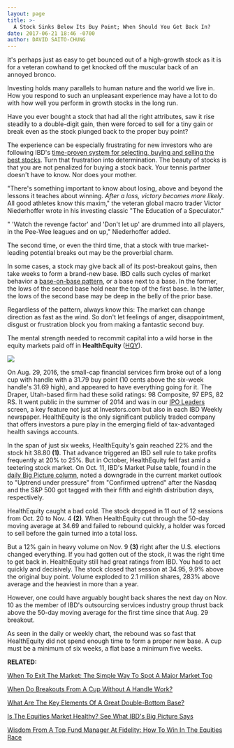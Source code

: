 ```yaml
---
layout: page
title: >-
  A Stock Sinks Below Its Buy Point; When Should You Get Back In?
date: 2017-06-21 18:46 -0700
author: DAVID SAITO-CHUNG
---
```





It's perhaps just as easy to get bounced out of a high-growth stock as it is for a veteran cowhand to get knocked off the muscular back of an annoyed bronco.


Investing holds many parallels to human nature and the world we live in. How you respond to such an unpleasant experience may have a lot to do with how well you perform in growth stocks in the long run.


Have you ever bought a stock that had all the right attributes, saw it rise steadily to a double-digit gain, then were forced to sell for a tiny gain or break even as the stock plunged back to the proper buy point?


The experience can be especially frustrating for new investors who are following IBD's [time-proven system for selecting, buying and selling the best stocks](https://www.investors.com/ibd-university/can-slim/). Turn that frustration into determination. The beauty of stocks is that you are not penalized for buying a stock back. Your tennis partner doesn't have to know. Nor does your mother.


"There's something important to know about losing, above and beyond the lessons it teaches about winning. *After a loss, victory becomes more likely*. All good athletes know this maxim," the veteran global macro trader Victor Niederhoffer wrote in his investing classic "The Education of a Speculator."


" 'Watch the revenge factor' and 'Don't let up' are drummed into all players, in the Pee-Wee leagues and on up," Niederhoffer added.


The second time, or even the third time, that a stock with true market-leading potential breaks out may be the proverbial charm.


In some cases, a stock may give back all of its post-breakout gains, then take weeks to form a brand-new base. IBD calls such cycles of market behavior a [base-on-base pattern](https://www.investors.com/how-to-invest/investors-corner/charts-101-how-the-base-on-base-etches-superb-stock-gains/), or a base next to a base. In the former, the lows of the second base hold near the top of the first base. In the latter, the lows of the second base may be deep in the belly of the prior base.


Regardless of the pattern, always know this: The market can change direction as fast as the wind. So don't let feelings of anger, disappointment, disgust or frustration block you from making a fantastic second buy.


The mental strength needed to recommit capital into a wild horse in the equity markets paid off in **HealthEquity** ([HQY](https://research.investors.com/quote.aspx?symbol=HQY)).


![](https://www.investors.com/wp-content/uploads/2017/06/IC_hqy_062117.jpg)


On Aug. 29, 2016, the small-cap financial services firm broke out of a long cup with handle with a 31.79 buy point (10 cents above the six-week handle's 31.69 high), and appeared to have everything going for it. The Draper, Utah-based firm had these solid ratings: 98 Composite, 97 EPS, 82 RS. It went public in the summer of 2014 and was in our [IPO Leaders](http://research.investors.com/stock-lists/ipo-leaders/) screen, a key feature not just at Investors.com but also in each IBD Weekly newspaper. HealthEquity is the only significant publicly traded company that offers investors a pure play in the emerging field of tax-advantaged health savings accounts.


In the span of just six weeks, HealthEquity's gain reached 22% and the stock hit 38.80 **(1)**. That advance triggered an IBD sell rule to take profits frequently at 20% to 25%. But in October, HealthEquity fell fast amid a teetering stock market. On Oct. 11, IBD's Market Pulse table, found in the [daily Big Picture column](https://www.investors.com/category/market-trend/the-big-picture/), noted a downgrade in the current market outlook to "Uptrend under pressure" from "Confirmed uptrend" after the Nasdaq and the S&P 500 got tagged with their fifth and eighth distribution days, respectively.


HealthEquity caught a bad cold. The stock dropped in 11 out of 12 sessions from Oct. 20 to Nov. 4 **(2)**. When HealthEquity cut through the 50-day moving average at 34.69 and failed to rebound quickly, a holder was forced to sell before the gain turned into a total loss.


But a 12% gain in heavy volume on Nov. 9 **(3)** right after the U.S. elections changed everything. If you had gotten out of the stock, it was the right time to get back in. HealthEquity still had great ratings from IBD. You had to act quickly and decisively. The stock closed that session at 34.95, 9.9% above the original buy point. Volume exploded to 2.1 million shares, 283% above average and the heaviest in more than a year.


However, one could have arguably bought back shares the next day on Nov. 10 as the member of IBD's outsourcing services industry group thrust back above the 50-day moving average for the first time since that Aug. 29 breakout.


As seen in the daily or weekly chart, the rebound was so fast that HealthEquity did not spend enough time to form a proper new base. A cup must be a minimum of six weeks, a flat base a minimum five weeks.



**RELATED:**


[When To Exit The Market: The Simple Way To Spot A Major Market Top](https://www.investors.com/how-to-invest/investors-corner/how-do-you-spot-a-major-market-top-easy-look-for-heavy-distribution/)


[When Do Breakouts From A Cup Without A Handle Work?](https://www.investors.com/how-to-invest/investors-corner/investing-202-why-some-great-cup-bases-dont-form-a-handle/)


[What Are The Key Elements Of A Great Double-Bottom Base?](https://www.investors.com/how-to-invest/investors-corner/double-bottoms-make-sure-the-second-leg-undercuts-the-first/)


[Is The Equities Market Healthy? See What IBD's Big Picture Says](https://www.investors.com/category/market-trend/the-big-picture/)


[Wisdom From A Top Fund Manager At Fidelity: How To Win In The Equities Race](https://www.investors.com/etfs-and-funds/mutual-funds/fidelitys-will-danoff-talks-about-the-super-bowl-and-super-stocks/)




